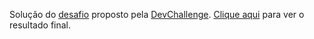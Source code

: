 Solução do [desafio](https://github.com/Lorenalgm/AmazingGraph) proposto pela [DevChallenge](https://devchallenge.vercel.app/).
[Clique aqui](https://marianabrgn.github.io/html-css-javascript/amazingGraph/) para ver o resultado final.
